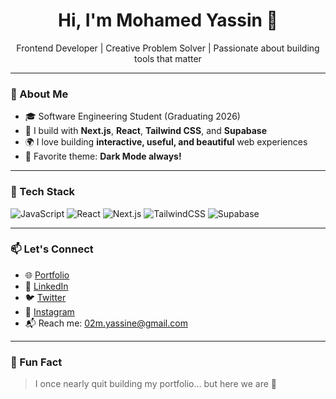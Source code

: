 <h1 align="center">Hi, I'm Mohamed Yassin 👋</h1>
<p align="center">Frontend Developer | Creative Problem Solver | Passionate about building tools that matter</p>

---

### 🚀 About Me

- 🎓 Software Engineering Student (Graduating 2026)
- 🧠 I build with **Next.js**, **React**, **Tailwind CSS**, and **Supabase**
- 🌍 I love building **interactive, useful, and beautiful** web experiences
- 🌙 Favorite theme: **Dark Mode always!**

---

### 🧰 Tech Stack
![JavaScript](https://img.shields.io/badge/-JavaScript-black?style=flat-square&logo=javascript)
![React](https://img.shields.io/badge/-React-black?style=flat-square&logo=react)
![Next.js](https://img.shields.io/badge/-Next.js-black?style=flat-square&logo=next.js)
![TailwindCSS](https://img.shields.io/badge/-TailwindCSS-black?style=flat-square&logo=tailwind-css)
![Supabase](https://img.shields.io/badge/-Supabase-black?style=flat-square&logo=supabase)

---

### 📫 Let's Connect

- 🌐 [Portfolio](https://crafted-by-yassine.vercel.app)
- 💼 [LinkedIn]([[https://www.linkedin.com/in/...](https://www.linkedin.com/in/mohammed-yassine-70499921a?utm_source=share&utm_campaign=share_via&utm_content=profile&utm_medium=android_app)])
- 🐦 [Twitter](https://twitter.com/...)
- 📸 [Instagram](https://www.instagram.com/mhmmdyassine/)
- 📬 Reach me: 02m.yassine@gmail.com

---

### 🧠 Fun Fact

> I once nearly quit building my portfolio… but here we are 🚀
